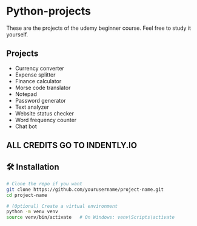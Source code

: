 # Python-projects


These are the projects of the udemy beginner course. 
Feel free to study it yourself.

## Projects
- Currency converter
- Expense splitter
- Finance calculator
- Morse code translator
- Notepad
- Password generator
- Text analyzer
- Website status checker
- Word frequency counter
- Chat bot

## ALL CREDITS GO TO INDENTLY.IO
## 🛠️ Installation
```bash
# Clone the repo if you want
git clone https://github.com/yourusername/project-name.git
cd project-name

# (Optional) Create a virtual environment
python -m venv venv
source venv/bin/activate   # On Windows: venv\Scripts\activate



